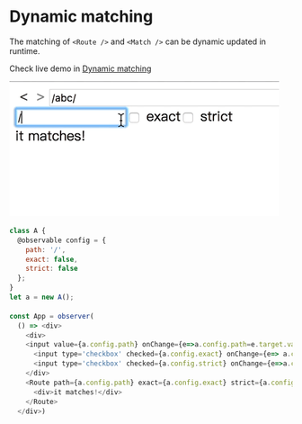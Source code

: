 # Dynamic matching

The matching of `<Route />`  and `<Match />` can be dynamic updated in runtime.

Check live demo in [Dynamic matching](http://codepen.io/zjuasmn/pen/evKByq?editors=0011)

![](/assets/ezgif-3-4ce823e91d.gif)

```js
class A {
  @observable config = {
    path: '/',
    exact: false,
    strict: false
  };
}
let a = new A();

const App = observer(
  () => <div>
    <div>
    <input value={a.config.path} onChange={e=>a.config.path=e.target.value} /> 
      <input type='checkbox' checked={a.config.exact} onChange={e=> a.config.exact=e.target.checked}/> exact
      <input type='checkbox' checked={a.config.strict} onChange={e=>a.config.strict=e.target.checked}/> strict
    </div>
    <Route path={a.config.path} exact={a.config.exact} strict={a.config.strict}>
      <div>it matches!</div>
    </Route>
  </div>)
```



